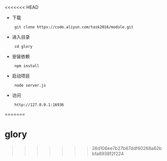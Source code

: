 <<<<<<< HEAD
* 下载
    ``` 
     git clone https://code.aliyun.com/task2016/module.git
    ```
* 进入目录
    ``` 
     cd glory
    ```
* 安装依赖
    ``` 
     npm install 
    ```
* 启动项目
    ``` 
     node server.js
    ```
* 访问
    ``` 
     http://127.0.0.1:16936
    ```
=======
# glory
>>>>>>> 26d106ee7b27b67ddf60268a62bbfa8938f2f224
